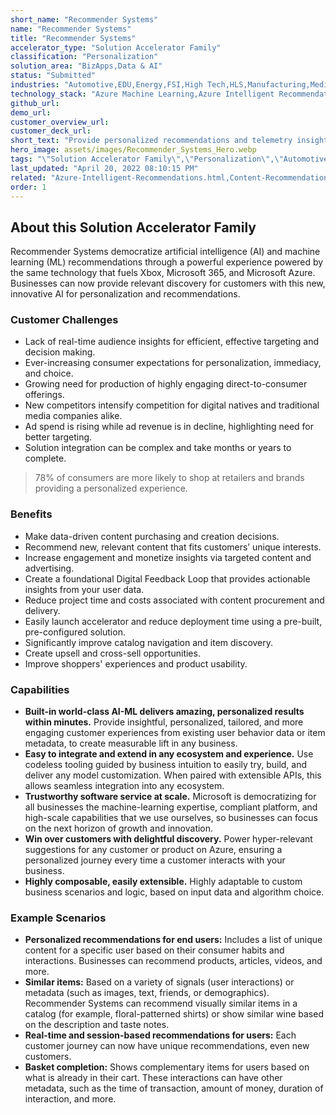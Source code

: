 ```yaml
---
short_name: "Recommender Systems"
name: "Recommender Systems"
title: "Recommender Systems"
accelerator_type: "Solution Accelerator Family"
classification: "Personalization"
solution_area: "BizApps,Data & AI"
status: "Submitted"
industries: "Automotive,EDU,Energy,FSI,High Tech,HLS,Manufacturing,Media and Entertainment,Professional Services,SLG,Retail,Horizontal"
technology_stack: "Azure Machine Learning,Azure Intelligent Recommendations,Synapse Analytics,Azure Storage"
github_url: 
demo_url: 
customer_overview_url: 
customer_deck_url: 
short_text: "Provide personalized recommendations and telemetry insights to end users"
hero_image: assets/images/Recommender_Systems_Hero.webp
tags: "\"Solution Accelerator Family\",\"Personalization\",\"Automotive\",\"EDU\",\"Energy\",\"FSI\",\"High Tech\",\"HLS\",\"Manufacturing\",\"Media and Entertainment\",\"Professional Services\",\"SLG\",\"Retail\",\"Horizontal\",\"Azure Machine Learning\",\"Azure Intelligent Recommendations\",\"Synapse Analytics\",\"Azure Storage\",\"BizApps\",\"Data & AI\""
last_updated: "April 20, 2022 08:10:15 PM"
related: "Azure-Intelligent-Recommendations.html,Content-Recommendations.html,Retail-Recommender.html"
order: 1
---
```

## About this Solution Accelerator Family

Recommender Systems democratize artificial intelligence (AI) and machine learning (ML) recommendations through a powerful experience powered by the same technology that fuels Xbox, Microsoft 365, and Microsoft Azure. Businesses can now provide relevant discovery for customers with this new, innovative AI for personalization and recommendations.

### Customer Challenges

* Lack of real-time audience insights for efficient, effective targeting and decision making.
* Ever-increasing consumer expectations for personalization, immediacy, and choice.
* Growing need for production of highly engaging direct-to-consumer offerings.
* New competitors intensify competition for digital natives and traditional media companies alike.
* Ad spend is rising while ad revenue is in decline, highlighting need for better targeting.
* Solution integration can be complex and take months or years to complete.

> 78% of consumers are more likely to shop at retailers and brands providing a personalized experience.

### Benefits

* Make data-driven content purchasing and creation decisions.
* Recommend new, relevant content that fits customers’ unique interests.
* Increase engagement and monetize insights via targeted content and advertising.
* Create a foundational Digital Feedback Loop that provides actionable insights from your user data.
* Reduce project time and costs associated with content procurement and delivery.
* Easily launch accelerator and reduce deployment time using a pre-built, pre-configured solution.
* Significantly improve catalog navigation and item discovery.
* Create upsell and cross-sell opportunities.
* Improve shoppers' experiences and product usability.

### Capabilities

* **Built-in world-class AI-ML delivers amazing, personalized results within minutes.** Provide insightful, personalized, tailored, and more engaging customer experiences from existing user behavior data or item metadata, to create measurable lift in any business.
* **Easy to integrate and extend in any ecosystem and experience.** Use codeless tooling guided by business intuition to easily try, build, and deliver any model customization. When paired with extensible APIs, this allows seamless integration into any ecosystem.
* **Trustworthy software service at scale.** Microsoft is democratizing for all businesses the machine-learning expertise, compliant platform, and high-scale capabilities that we use ourselves, so businesses can focus on the next horizon of growth and innovation.
* **Win over customers with delightful discovery.** Power hyper-relevant suggestions for any customer or product on Azure, ensuring a personalized journey every time a customer interacts with your business.
* **Highly composable, easily extensible.** Highly adaptable to custom business scenarios and logic, based on input data and algorithm choice.

### Example Scenarios

* **Personalized recommendations for end users:** Includes a list of unique content for a specific user based on their consumer habits and interactions. Businesses can recommend products, articles, videos, and more.
* **Similar items:** Based on a variety of signals (user interactions) or metadata (such as images, text, friends, or demographics). Recommender Systems can recommend visually similar items in a catalog (for example, floral-patterned shirts) or show similar wine based on the description and taste notes.
* **Real-time and session-based recommendations for users:** Each customer journey can now have unique recommendations, even new customers.
* **Basket completion:** Shows complementary items for users based on what is already in their cart.
These interactions can have other metadata, such as the time of transaction, amount of money, duration of interaction, and more.
